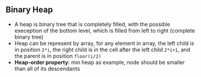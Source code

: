 ## Binary Heap

- A heap is binary tree that is completely filled, with the possible exeception of the bottom level, which is filled from left to right (complete binary tree)
- Heap can be represent by array, for any element in array, the left child is in position `2*i`, the right child is in the cell after the left child `2*i+1`, and the parent is in position `floor(i/2)`
- **Heap-order property**: min heap as example, node should be smaller than all of its descendants